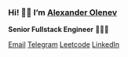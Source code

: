 ### Hi! 👋🏻 I’m [Alexander Olenev](https://aolenev.me)

**Senior Fullstack Engineer** 🧑🏼‍💻

[Email](mailto:hello@aolenev.me) [Telegram](https://t.me/aolenevme) [Leetcode](https://leetcode.com/aolenevme/) [LinkedIn](https://www.linkedin.com/in/aolenevme/)

